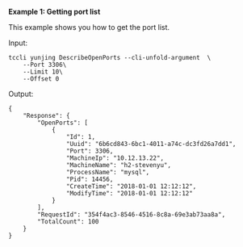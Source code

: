 **Example 1: Getting port list**

This example shows you how to get the port list.

Input: 

```
tccli yunjing DescribeOpenPorts --cli-unfold-argument  \
    --Port 3306\
    --Limit 10\
    --Offset 0
```

Output: 
```
{
    "Response": {
        "OpenPorts": [
            {
                "Id": 1,
                "Uuid": "6b6cd843-6bc1-4011-a74c-dc3fd26a7dd1",
                "Port": 3306,
                "MachineIp": "10.12.13.22",
                "MachineName": "h2-stevenyu",
                "ProcessName": "mysql",
                "Pid": 14456,
                "CreateTime": "2018-01-01 12:12:12",
                "ModifyTime": "2018-01-01 12:12:12"
            }
        ],
        "RequestId": "354f4ac3-8546-4516-8c8a-69e3ab73aa8a",
        "TotalCount": 100
    }
}
```

